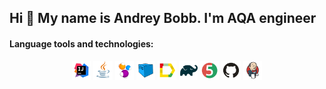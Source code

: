 ## Hi 👋 My name is Andrey Bobb. I'm AQA engineer

<!--
**AndreyBobb/AndreyBobb** is a ✨ _special_ ✨ repository because its `README.md` (this file) appears on your GitHub profile.

Here are some ideas to get you started:

- 🔭 I’m currently working on ...
- 🌱 I’m currently learning ...
- 👯 I’m looking to collaborate on ...
- 🤔 I’m looking for help with ...
- 💬 Ask me about ...
- 📫 How to reach me: ...
- 😄 Pronouns: ...
- ⚡ Fun fact: ...
-->

#### Language tools and technologies:
<p align="center">
<code><img width="6%" title="IntelliJ IDEA" src="images/IntellijIDEA.svg"></code>
<code><img width="6%" title="Java" src="images/Java.svg"></code>
<code><img width="6%" title="Selenide" src="images/Selenide.svg"></code>
<code><img width="6%" title="Selenoid" src="images/Selenoid.svg"></code>
<code><img width="6%" title="Allure TestOps" src="images/AllureReport.svg"></code>
<code><img width="6%" title="Gradle" src="images/Gradle.svg"></code>
<code><img width="6%" title="JUnit5" src="images/JUnit5.svg"></code>
<code><img width="6%" title="GitHub" src="images/GitHub.svg"></code>
<code><img width="6%" title="Jenkins" src="images/Jenkins.svg"></code>
</p>
